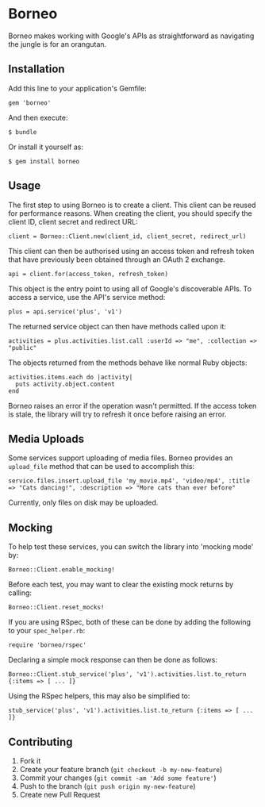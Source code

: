 # Borneo

Borneo makes working with Google's APIs as straightforward as navigating the jungle is
for an orangutan.

## Installation

Add this line to your application's Gemfile:

    gem 'borneo'

And then execute:

    $ bundle

Or install it yourself as:

    $ gem install borneo

## Usage

The first step to using Borneo is to create a client. This client can be reused for
performance reasons. When creating the client, you should specify the client ID,
client secret and redirect URL:

    client = Borneo::Client.new(client_id, client_secret, redirect_url)

This client can then be authorised using an access token and refresh token that have
previously been obtained through an OAuth 2 exchange.

    api = client.for(access_token, refresh_token)

This object is the entry point to using all of Google's discoverable APIs. To access
a service, use the API's service method:

    plus = api.service('plus', 'v1')

The returned service object can then have methods called upon it:

    activities = plus.activities.list.call :userId => "me", :collection => "public"

The objects returned from the methods behave like normal Ruby objects:

    activities.items.each do |activity|
      puts activity.object.content
    end

Borneo raises an error if the operation wasn't permitted. If the access token is
stale, the library will try to refresh it once before raising an error.

## Media Uploads

Some services support uploading of media files. Borneo provides an `upload_file` method
that can be used to accomplish this:

    service.files.insert.upload_file 'my_movie.mp4', 'video/mp4', :title => "Cats dancing!", :description => "More cats than ever before"

Currently, only files on disk may be uploaded.

## Mocking

To help test these services, you can switch the library into 'mocking mode' by:

    Borneo::Client.enable_mocking!

Before each test, you may want to clear the existing mock returns by calling:

    Borneo::Client.reset_mocks!

If you are using RSpec, both of these can be done by adding the following to your `spec_helper.rb`:

    require 'borneo/rspec'

Declaring a simple mock response can then be done as follows:

    Borneo::Client.stub_service('plus', 'v1').activities.list.to_return {:items => [ ... ]}

Using the RSpec helpers, this may also be simplified to:

    stub_service('plus', 'v1').activities.list.to_return {:items => [ ... ]}

## Contributing

1. Fork it
2. Create your feature branch (`git checkout -b my-new-feature`)
3. Commit your changes (`git commit -am 'Add some feature'`)
4. Push to the branch (`git push origin my-new-feature`)
5. Create new Pull Request
